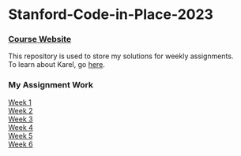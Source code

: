 # Stanford-Code-in-Place-2023

### [Course Website](https://codeinplace.stanford.edu/)  
This repository is used to store my solutions for weekly assignments.  
To learn about Karel, go [here](https://compedu.stanford.edu/karel-reader/docs/python/en/chapter1.html).

### My Assignment Work

[Week 1](Week1)  
[Week 2](Week2)  
[Week 3](Week3)  
[Week 4](Week4)  
[Week 5](Week5)  
[Week 6](Week6)  
